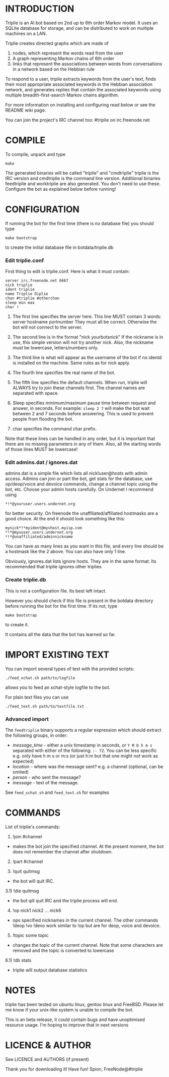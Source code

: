 # INTRODUCTION


Triplie is an AI bot based on 2nd up to 6th order Markov model. It uses an SQLite database for storage, and can be distributed to work on multiple machines on a LAN.

Triplie creates directed graphs which are made of

1. nodes, which represent the words read from the user
2. A graph representing Markov chains of 6th order
3. links that represent the associations between words from conversations in a network based on the Hebbian rule

To respond to a user, triplie extracts keywords from the user's text, finds their most appropriate associated keywords in the Hebbian association network, and generates replies that contain the associated keywords using multiple breadth-first-search Markov chains algorithm.

For more information on installing and configuring read below or see the README wiki page.

You can join the project's IRC channel too: #triplie on irc.freenode.net


# COMPILE

To compile, unpack and type

    make

The generated binaries will be called "triplie" and "cmdtriplie"
triplie is the IRC version and cmdtriplie is the command line version.
Additional binaries feedtriplie and worktriplie are also generated.
You don't need to use these.
Configure the bot as explained below before running!


# CONFIGURATION

If running the bot for the first time (there is no database file)
you should type

    make bootstrap

to create the initial database file in botdata/triplie.db

### Edit triplie.conf

First thing to edit is triplie.conf. Here is what it must contain:

    server irc.freenode.net 6667
    nick triplie
    ident triplie
    name Triplie Diplie
    chan #triplie #otherchan
    sleep min max
    char !

1. The first line specifies the server here. This line MUST contain 3 words:
server hostname portnumber
They must all be correct. Otherwise the bot will not connect to the
server.

2. The second line is in the format "nick yourbotsnick" If the nickname is in
use, this simple version will not try another nick. Also, the nickname
must be lowercase, letters/numbers only.

3. The third line is what will appear as the username of the bot if no identd
is installed on the machine. Same rules as for nick apply.

4. The fourth line specifies the real name of the bot.

5. The fifth line specifies the default channels. When run, triplie will ALWAYS
try to join these channels first. The channel names are separated with space.

6. Sleep specifies minimum/maximum pause time between request and answer,
in seconds. For example: 
`sleep 2 7`
will make the bot wait between 2 and 7 seconds before answering. This is
used to prevent people from flooding the bot.

7. char specifies the command char prefix. 

Note that these lines can be handled in any order, but it is important that
there are no missing parameters in any of them. Also, all the starting words
of those lines MUST be lowercase!

### Edit admins.dat / ignores.dat

admins.dat is a simple file which lists all nick!user@hosts with admin access.
Admins can join or part the bot, get stats for the database, use op/deop/voice
and devoice commands, change a channel topic using the bot, etc.
Choose your admin hosts carefully. On Undernet I recommend using 

    *!*@youruser.users.undernet.org 
    
for better security. On freenode the unaffiliated/affiliated hostmasks are a
good choice. At the end it should look something like this:

    mynick*!*myident@myvhost.myisp.com
    *!*@myxuser.users.undernet.org
    *!*@unaffiliated/adminnickname

You can have as many lines as you want in this file, and every line should
be a hostmask like the 2 above. You can also have only 1 line.

Obviously, ignores.dat lists ignore hosts. They are in the same format.
Its recommended that triplie ignores other triplies

### Create triplie.db

This is not a configuration file. Its best left intact.

However you should check if this file is present in the botdata
directory before running the bot for the first time. If its not, type

    make bootstrap

to create it.

It contains all the data that the bot has learned so far.

# IMPORT EXISTING TEXT

You can import several types of text with the provided scripts:

    ./feed_xchat.sh path/to/logfile

allows you to feed an xchat-style logfile to the bot.

For plain text files you can use

    ./feed_text.sh path/to/textfile.txt

### Advanced import

The `feedtriplie` binary supports a regular expression which 
should extract the following groups, in order:

  - *message_time* - either a unix timestamp in seconds, or `Y M D h m s`
    separated with either of the following: `:- TZ`. You can be
    less specific e.g. only have h m s or m:s (or just h:m but
    that one might not work as expected)
  - *location* - where was the message sent? e.g. a channel 
    (optional, can be omited)
  - *person* - who sent the message?
  - *message* - text of the message.

See `feed_xchat.sh` and `feed_text.sh` for examples

# COMMANDS

List of triplie's commands:

1) !join #channel
- makes the bot join the specified channel. At the present moment,
the bot does not remember the channel after shutdown.

2) !part #channel

3) !quit quitmsg
- the bot will quit IRC.

3.1) !die quitmsg
- the bot qill quit IRC and the triplie process will end.

4) !op nick1 nick2 ... nick6
- ops specified nicknames in the current channel. The other commands
!deop !vo !devo work similar to !op but are for deop, voice and devoice.

5) !topic some topic
- changes the topic of the current channel. Note that some characters are
removed and the topic is converted to lowercase

6.1) !db stats
- triplie will output database statistics


# NOTES

triplie has been tested on ubuntu linux, gentoo linux and FreeBSD. 
Please let me know if your unix-like system is unable to compile the bot.

This is an beta release, it could contain bugs and have unoptimised
resource usage. I'm hoping to improve that in next versions


# LICENCE & AUTHOR

See LICENCE and AUTHORS (if present)

Thank you for downloading it! Have fun!
Spion, FreeNode@#triplie
